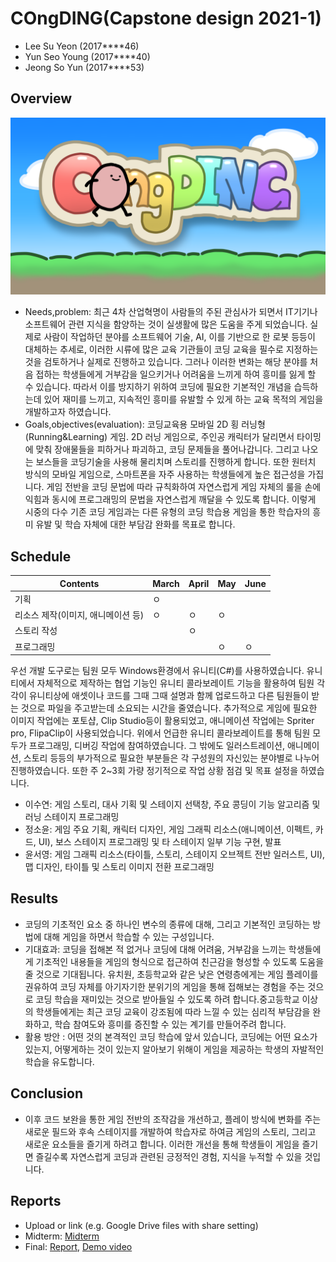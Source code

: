 # COngDING(Capstone design 2021-1)

- Lee Su Yeon (2017****46)
- Yun Seo Young (2017****40)
- Jeong So Yun (2017****53)

## Overview
![Title](./Arts/Title.png)

- Needs,problem: 최근 4차 산업혁명이 사람들의 주된 관심사가 되면서 IT기기나 소프트웨어 관련 지식을 함양하는 것이 실생활에 많은 도움을 주게 되었습니다. 실제로 사람이 작업하던 분야를 소프트웨어 기술, AI, 이를 기반으로 한 로봇 등등이 대체하는 추세로, 이러한 시류에 많은 교육 기관들이 코딩 교육을 필수로 지정하는 것을 검토하거나 실제로 진행하고 있습니다. 그러나 이러한 변화는 해당 분야를 처음 접하는 학생들에게 거부감을 일으키거나 어려움을 느끼게 하여 흥미를 잃게 할 수 있습니다. 따라서 이를 방지하기 위하여 코딩에 필요한 기본적인 개념을 습득하는데 있어 재미를 느끼고, 지속적인 흥미를 유발할 수 있게 하는 교육 목적의 게임을 개발하고자 하였습니다.
- Goals,objectives(evaluation): 코딩교육용 모바일 2D 횡 러닝형(Running&Learning) 게임. 2D 러닝 게임으로, 주인공 캐릭터가 달리면서 타이밍에 맞춰 장애물들을 피하거나 파괴하고, 코딩 문제들을 풀어나갑니다. 그리고 나오는 보스들을 코딩기술을 사용해 물리치며 스토리를 진행하게 합니다. 또한 원터치 방식의 모바일 게임으로, 스마트폰을 자주 사용하는 학생들에게 높은 접근성을 가집니다. 게임 전반을 코딩 문법에 따라 규칙화하여 자연스럽게 게임 자체의 룰을 손에 익힘과 동시에 프로그래밍의 문법을 자연스럽게 깨달을 수 있도록 합니다. 이렇게 시중의 다수 기존 코딩 게임과는 다른 유형의 코딩 학습용 게임을 통한 학습자의 흥미 유발 및 학습 자체에 대한 부담감 완화를 목표로 합니다.

## Schedule
| Contents | March | April |  May  | June  |
|----------|-------|-------|-------|-------|
|   기획   |   ㅇ    |       |       |       |
| 리소스 제작(이미지, 애니메이션 등) |   ㅇ   |   ㅇ    |   ㅇ    |       |
| 스토리 작성 |       |   ㅇ    |       |       |
| 프로그래밍 |       |       |   ㅇ   |   ㅇ   |

 우선 개발 도구로는 팀원 모두 Windows환경에서 유니티(C#)를 사용하였습니다. 유니티에서 자체적으로 제작하는 협업 기능인 유니티 콜라보레이트 기능을 활용하여 팀원 각각이 유니티상에 애셋이나 코드를 그때 그때 설명과 함께 업로드하고 다른 팀원들이 받는 것으로 파일을 주고받는데 소요되는 시간을 줄였습니다. 추가적으로 게임에 필요한 이미지 작업에는 포토샵, Clip Studio등이 활용되었고, 애니메이션 작업에는 Spriter pro, FlipaClip이 사용되었습니다.
 위에서 언급한 유니티 콜라보레이트를 통해 팀원 모두가 프로그래밍, 디버깅 작업에 참여하였습니다. 그 밖에도 일러스트레이션, 애니메이션, 스토리 등등의 부가적으로 필요한 부분들은 각 구성원의 자신있는 분야별로 나누어 진행하였습니다. 또한 주 2~3회 가량 정기적으로 작업 상황 점검 및 목표 설정을 하였습니다.
 
 * 이수연: 게임 스토리, 대사 기획 및 스테이지 선택창, 주요 콩딩이 기능 알고리즘 및 러닝 스테이지 프로그래밍
 * 정소윤: 게임 주요 기획, 캐릭터 디자인, 게임 그래픽 리소스(애니메이션, 이펙트, 카드, UI), 보스 스테이지 프로그래밍 및 타 스테이지 일부 기능 구현, 발표
 * 윤서영: 게임 그래픽 리소스(타이틀, 스토리, 스테이지 오브젝트 전반 일러스트, UI), 맵 디자인, 타이틀 및 스토리 이미지 전환 프로그래밍

## Results
* 코딩의 기초적인 요소 중 하나인 변수의 종류에 대해, 그리고 기본적인 코딩하는 방법에 대해 게임을 하면서 학습할 수 있는 구성입니다.
* 기대효과: 코딩을 접해본 적 없거나 코딩에 대해 어려움, 거부감을 느끼는 학생들에게 기초적인 내용들을 게임의 형식으로 접근하여 친근감을 형성할 수 있도록 도움을 줄 것으로 기대됩니다.
      유치원, 초등학교와 같은 낮은 연령층에게는 게임 플레이를 권유하여 코딩 자체를 아기자기한 분위기의 게임을 통해 접해보는 경험을 주는 것으로 코딩 학습을 재미있는 것으로 받아들일 수 있도록 하려 합니다.중고등학교 이상의 학생들에게는 최근 코딩 교육이 강조됨에 따라 느낄 수 있는 심리적 부담감을 완화하고, 학습 참여도와 흥미를 증진할 수 있는 계기를 만들어주려 합니다.
* 활용 방안 : 어떤 것의 본격적인 코딩 학습에 앞서 있습니다, 코딩에는 어떤 요소가 있는지, 어떻게하는 것이 있는지 알아보기 위해이 게임을 제공하는 학생의 자발적인 학습을 유도합니다.



## Conclusion
* 이후 코드 보완을 통한 게임 전반의 조작감을 개선하고, 플레이 방식에 변화를 주는 새로운 필드와 후속 스테이지를 개발하여 학습자로 하여금 게임의 스토리, 그리고 새로운 요소들을 즐기게 하려고 합니다. 이러한 개선을 통해 학생들이 게임을 즐기면 즐길수록 자연스럽게 코딩과 관련된 긍정적인 경험, 지식을 누적할 수 있을 것입니다.

## Reports
* Upload or link (e.g. Google Drive files with share setting)
* Midterm: [Midterm](Reports/Midterm.pdf)
* Final: [Report](Reports/Final.pdf), [Demo video](https://youtu.be/D6vQ1EjR3bw)
